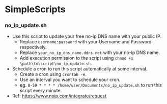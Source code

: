 # SimpleScripts
### no_ip_update.sh
* Use this script to update your free no-ip DNS name with your public IP.
  * Replace `username:password` with your Username and Password respectively.
  * Replace `your_no_ip_dns_name.ddns.net` with your no-ip DNS name.
  * Add execution permission to the script using `chmod +x \path\to\script\no_ip_update.sh`.
* Schedule a cron to run this script automatically at some interval.
  * Create a cron using `crontab -e`.
  * Use an interval you want to schedule your cron.
  * eg. `0-59 * * * * /home/user/Documents/no_ip_update.sh` to run this script every minute.
* Ref: https://www.noip.com/integrate/request
